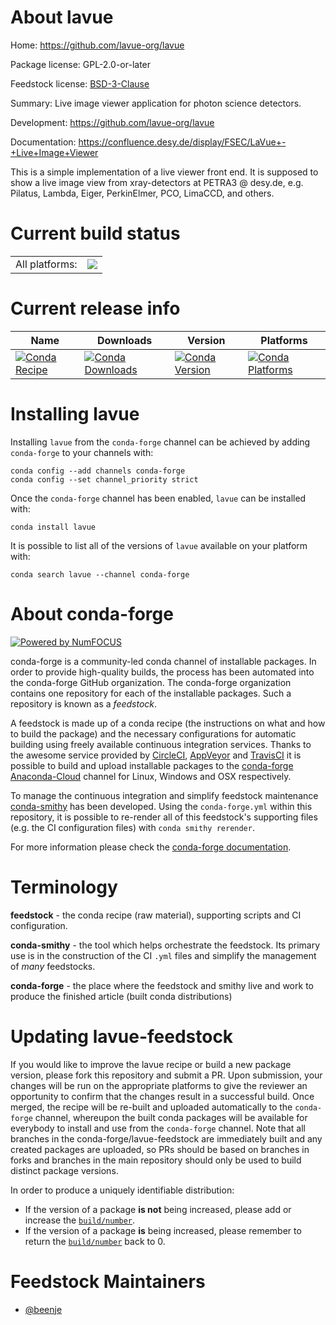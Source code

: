 About lavue
===========

Home: https://github.com/lavue-org/lavue

Package license: GPL-2.0-or-later

Feedstock license: [BSD-3-Clause](https://github.com/conda-forge/lavue-feedstock/blob/master/LICENSE.txt)

Summary: Live image viewer application for photon science detectors.

Development: https://github.com/lavue-org/lavue

Documentation: https://confluence.desy.de/display/FSEC/LaVue+-+Live+Image+Viewer

This is a simple implementation of a live viewer front end.
It is supposed to show a live image view from xray-detectors
at PETRA3 @ desy.de, e.g. Pilatus, Lambda, Eiger, PerkinElmer,
PCO, LimaCCD, and others.


Current build status
====================


<table><tr><td>All platforms:</td>
    <td>
      <a href="https://dev.azure.com/conda-forge/feedstock-builds/_build/latest?definitionId=12891&branchName=master">
        <img src="https://dev.azure.com/conda-forge/feedstock-builds/_apis/build/status/lavue-feedstock?branchName=master">
      </a>
    </td>
  </tr>
</table>

Current release info
====================

| Name | Downloads | Version | Platforms |
| --- | --- | --- | --- |
| [![Conda Recipe](https://img.shields.io/badge/recipe-lavue-green.svg)](https://anaconda.org/conda-forge/lavue) | [![Conda Downloads](https://img.shields.io/conda/dn/conda-forge/lavue.svg)](https://anaconda.org/conda-forge/lavue) | [![Conda Version](https://img.shields.io/conda/vn/conda-forge/lavue.svg)](https://anaconda.org/conda-forge/lavue) | [![Conda Platforms](https://img.shields.io/conda/pn/conda-forge/lavue.svg)](https://anaconda.org/conda-forge/lavue) |

Installing lavue
================

Installing `lavue` from the `conda-forge` channel can be achieved by adding `conda-forge` to your channels with:

```
conda config --add channels conda-forge
conda config --set channel_priority strict
```

Once the `conda-forge` channel has been enabled, `lavue` can be installed with:

```
conda install lavue
```

It is possible to list all of the versions of `lavue` available on your platform with:

```
conda search lavue --channel conda-forge
```


About conda-forge
=================

[![Powered by
NumFOCUS](https://img.shields.io/badge/powered%20by-NumFOCUS-orange.svg?style=flat&colorA=E1523D&colorB=007D8A)](https://numfocus.org)

conda-forge is a community-led conda channel of installable packages.
In order to provide high-quality builds, the process has been automated into the
conda-forge GitHub organization. The conda-forge organization contains one repository
for each of the installable packages. Such a repository is known as a *feedstock*.

A feedstock is made up of a conda recipe (the instructions on what and how to build
the package) and the necessary configurations for automatic building using freely
available continuous integration services. Thanks to the awesome service provided by
[CircleCI](https://circleci.com/), [AppVeyor](https://www.appveyor.com/)
and [TravisCI](https://travis-ci.com/) it is possible to build and upload installable
packages to the [conda-forge](https://anaconda.org/conda-forge)
[Anaconda-Cloud](https://anaconda.org/) channel for Linux, Windows and OSX respectively.

To manage the continuous integration and simplify feedstock maintenance
[conda-smithy](https://github.com/conda-forge/conda-smithy) has been developed.
Using the ``conda-forge.yml`` within this repository, it is possible to re-render all of
this feedstock's supporting files (e.g. the CI configuration files) with ``conda smithy rerender``.

For more information please check the [conda-forge documentation](https://conda-forge.org/docs/).

Terminology
===========

**feedstock** - the conda recipe (raw material), supporting scripts and CI configuration.

**conda-smithy** - the tool which helps orchestrate the feedstock.
                   Its primary use is in the construction of the CI ``.yml`` files
                   and simplify the management of *many* feedstocks.

**conda-forge** - the place where the feedstock and smithy live and work to
                  produce the finished article (built conda distributions)


Updating lavue-feedstock
========================

If you would like to improve the lavue recipe or build a new
package version, please fork this repository and submit a PR. Upon submission,
your changes will be run on the appropriate platforms to give the reviewer an
opportunity to confirm that the changes result in a successful build. Once
merged, the recipe will be re-built and uploaded automatically to the
`conda-forge` channel, whereupon the built conda packages will be available for
everybody to install and use from the `conda-forge` channel.
Note that all branches in the conda-forge/lavue-feedstock are
immediately built and any created packages are uploaded, so PRs should be based
on branches in forks and branches in the main repository should only be used to
build distinct package versions.

In order to produce a uniquely identifiable distribution:
 * If the version of a package **is not** being increased, please add or increase
   the [``build/number``](https://docs.conda.io/projects/conda-build/en/latest/resources/define-metadata.html#build-number-and-string).
 * If the version of a package **is** being increased, please remember to return
   the [``build/number``](https://docs.conda.io/projects/conda-build/en/latest/resources/define-metadata.html#build-number-and-string)
   back to 0.

Feedstock Maintainers
=====================

* [@beenje](https://github.com/beenje/)

